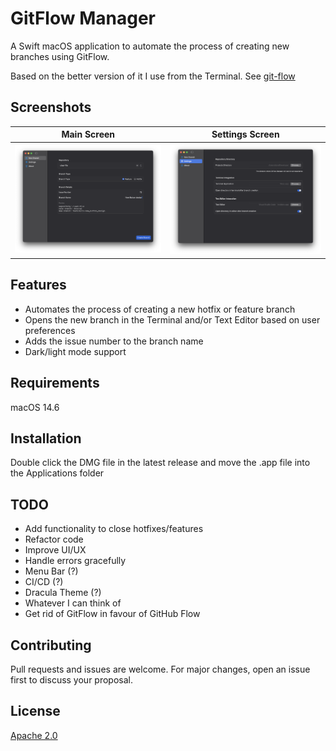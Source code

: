 # GitFlow Manager

A Swift macOS application to automate the process of creating new branches using GitFlow.

Based on the better version of it I use from the Terminal. See [git-flow](https://github.com/SwiftlyDaniel/git-flow)

## Screenshots

| Main Screen | Settings Screen |
|-------------|-----------------|
| ![Main Screen](screenshots/main.png) | ![Settings Screen](screenshots/settings.png) |

## Features

- Automates the process of creating a new hotfix or feature branch
- Opens the new branch in the Terminal and/or Text Editor based on user preferences
- Adds the issue number to the branch name
- Dark/light mode support

## Requirements

macOS 14.6

## Installation

Double click the DMG file in the latest release and move the .app file into the Applications folder

## TODO

- Add functionality to close hotfixes/features
- Refactor code
- Improve UI/UX
- Handle errors gracefully
- Menu Bar (?)
- CI/CD (?)
- Dracula Theme (?)
- Whatever I can think of
- Get rid of GitFlow in favour of GitHub Flow

## Contributing

Pull requests and issues are welcome. For major changes, open an issue first to discuss your proposal.

## License

[Apache 2.0](./LICENSE.txt)
